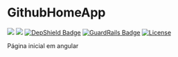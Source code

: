 # GithubHomeApp

[<img src="https://api.travis-ci.org/caiocampos/caiocampos.github.io.svg?branch=ng-app">](https://travis-ci.org/caiocampos/caiocampos.github.io)
![](https://img.shields.io/david/caiocampos/caiocampos.github.io.svg)
[![DepShield Badge](https://depshield.sonatype.org/badges/caiocampos/caiocampos.github.io/depshield.svg)](https://depshield.github.io)
[![GuardRails Badge](https://badges.guardrails.io/caiocampos/caiocampos.github.io.svg)](https://www.guardrails.io/)
[![License](https://img.shields.io/github/license/caiocampos/caiocampos.github.io.svg)](LICENSE)


Página inicial em angular

